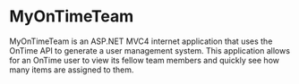MyOnTimeTeam
============
 
MyOnTimeTeam is an ASP.NET MVC4 internet application that uses the OnTime API to generate 
a user management system. This application allows for an OnTime user to view its fellow team 
members and quickly see how many items are assigned to them.
